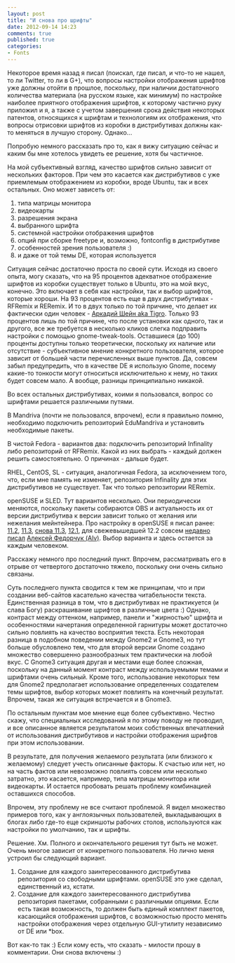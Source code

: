 ```yaml
---
layout: post
title: "И снова про шрифты"
date: 2012-09-14 14:23
comments: true
published: true
categories:
- Fonts
---
```


Некоторое время назад я писал (поискал, где писал, и что-то не нашел, то ли Twitter, то ли в G+), что вопросы настройки отображения шрифтов уже должны отойти в прошлое, поскольку, при наличии достаточного количества материала (на русском языке, как минимум) по настройке наиболее приятного отображения шрифтов, к которому частично руку приложил и я, а также с учетом завершения срока действия некоторых патентов, относящихся к шрифтам и технологиям их отображения, что вопросы отрисовки шрифтов из коробки в дистрибутивах должны как-то меняться в лучшую сторону. Однако...

<!--more-->

Попробую немного рассказать про то, как я вижу ситуацию сейчас и каким бы мне хотелось увидеть ее решение, хотя бы частичное.

На мой субъективный взгляд, качество шрифтов сильно зависит от нескольких факторов. При чем это касается как дистрибутивов с уже приемлемым отображением из коробки, вроде Ubuntu, так и всех остальных. Оно может зависеть от:

1. типа матрицы монитора
2. видеокарты
3. разрешения экрана
4. выбранного шрифта
5. системной настройки отображения шрифтов
6. опций при сборке freetype и, возможно, fontconfig в дистрибутиве
7. особенностей зрения пользователя :)
8. и даже от той темы DE, которая используется

Ситуация сейчас достаточно проста по своей сути. Исходя из своего опыта, могу сказать, что на 95 процентов адекватное отображение шрифтов из коробки существует только в Ubuntu, это на мой вкус, конечно. Это включает в себя как настройки, так и выбор шрифтов, которые хороши. На 93 процентов есть еще в двух дистрибутивах - RFRemix и RERemix. И то в двух только по той причине, что делает их фактически один человек - [Аркадий Шейн aka Tigro][8]. Только 93 процентов лишь по той причине, что после установки как одного, так и другого, все же требуется в несколько кликов слегка подправить настройки с помощью gnome-tweak-tools. Оставшиеся (до 100) проценты доступны только теоретически, поскольку их наличие или отсутствие - субъективное мнение конкретного пользователя, которое зависит от большей части перечисленных выше пунктов. Да, совсем забыл предупредить, что в качестве DE я использую Gnome, посему какие-то тонкости могут относиться исключительно к нему, но таких будет совсем мало. А вообще, разницы принципиально никакой.

Во всех остальных дистрибутивах, коими я пользовался, вопрос со шрифтами решается различными путями.

В Mandriva (почти не пользовался, впрочем), если я правильно помню, необходимо подключить репозиторий EduMandriva и установить необходимые пакеты.

В чистой Fedora - вариантов два: подключить репозиторий Infinality либо репозиторий от RFRemix. Какой из них выбрать - каждый должен решить самостоятельно. О причинах - дальше будет.

RHEL, CentOS, SL - ситуация, аналогичная Fedora, за исключением того, что, если мне память не изменяет, репозитория Infinality для этих дистрибутивов не существует. Так что только репозитории RERemix.

openSUSE и SLED. Тут вариантов несколько. Они периодически меняются, поскольку пакеты собираются OBS и актуальность их от версии дистрибутива к версии зависит только от желания или нежелания мейнтейнера. Про настройку в openSUSE я писал ранее: [11.2][1], [11.3][2], [снова 11.3][3], [12.1][4], для свежевышедшей 12.2 совсем [недавно][5] [писал][6] [Алексей Федорчук (Alv)][7]. Выбор варианта и здесь остается за каждым человеком.

Расскажу немного про последний пункт. Впрочем, рассматривать его в отрыве от четвертого достаточно тяжело, поскольку они очень сильно связаны.

Суть последнего пункта сводится к тем же принципам, что и при создании веб-сайтов касательно качества читабельности текста. Единственная разница в том, что в дистрибутивах не практикуется (и слава Богу) раскрашивание шрифтов в различные цвета :) Однако, контраст между оттенком, например, панели и "жирностью" шрифта и особенностями начертания определенной гарнитуры может достаточно сильно повлиять на качество восприятия текста. Есть некоторая разница в подобном поведении между Gnome2 и Gnome3, но тут больше обусловлено тем, что для второй версии Gnome создано множество совершенно разнообразных тем практически на любой вкус. С Gnome3 ситуация другая и местами еще более сложная, поскольку на данный момент контраст между используемыми темами и шрифтами очень сильный. Кроме того, использование некоторых тем для Gnome2 предполагает использование определенных создателем темы шрифтов, выбор которых может повлиять на конечный результат. Впрочем, такая же ситуация встречается и в Gnome3.

По остальным пунктам мое мнение еще более субъективно. Честно скажу, что специальных исследований я по этому поводу не проводил, и все описанное является результатом моих собственных впечатлений от использования дистрибутивов и настройки отображения шрифтов при этом использовании.

В результате, для получения желаемого результата (или близкого к желаемому) следует учесть описанные факторы. К счастью или нет, но на часть фактов или невозможно повлиять совсем или несколько затратно, это касается, например, типа матрицы монитора или видеокарты. И остается пробовать решать проблему комбинацией оставшихся способов.

Впрочем, эту проблему не все считают проблемой. Я видел множество примеров того, как у англоязычных пользователей, выкладывающих в блогах либо где-то еще скриншоты рабочих столов, используются как настройки по умолчанию, так и шрифты.

Решение.
Хм. Полного и окончательного решения тут быть не может. Очень многое зависит от конкретного пользователя. Но лично меня устроил бы следующий вариант.

1. Создание для каждого заинтересованного дистрибутива репозитория со свободными шрифтами. openSUSE это уже сделал, единственный из, кстати.
2. Создание для каждого заинтересованного дистрибутива репозитория пакетами, собранными с различными опциями. Если есть такая возможность, то должен быть единый комплект пакетов, касающийся отображения шрифтов, с возможностью просто менять настройки отображения через отдельную GUI-утилиту независимо от DE или *box.

Вот как-то так :)
Если кому есть, что сказать - милости прошу в комментарии. Они снова включены :)

[1]: http://hrafn.me/2009/10/opensuse-11-2-and-fonts
[2]: http://hrafn.me/2010/07/fonts-again-in-opensuse-11-3-and-fedora-13
[3]: http://hrafn.me/2010/12/opensuse-i-shrifty-okonchanie
[4]: http://hrafn.me/2012/01/opensuse-12-1-fonts
[5]: http://suseana.ru/?p=118
[6]: http://suseana.ru/?p=575
[7]: http://suseana.ru/?p=576
[8]: http://tigro.info/wp/





